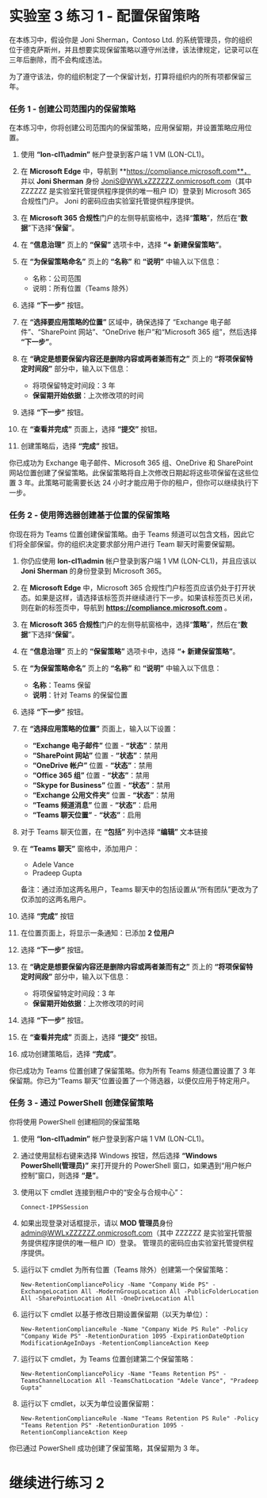 # 实验室 3 练习 1 - 配置保留策略

在本练习中，假设你是 Joni Sherman，Contoso Ltd. 的系统管理员，你的组织位于德克萨斯州，并且想要实现保留策略以遵守州法律，该法律规定，记录可以在三年后删除，而不会构成违法。 

为了遵守该法，你的组织制定了一个保留计划，打算将组织内的所有项都保留三年。


### 任务 1 - 创建公司范围内的保留策略

在本练习中，你将创建公司范围内的保留策略，应用保留期，并设置策略应用位置。

1. 使用 **“lon-cl1\admin”** 帐户登录到客户端 1 VM (LON-CL1)。

2. 在 **Microsoft Edge** 中，导航到 **https://compliance.microsoft.com**， 并以 **Joni Sherman** 身份 JoniS@WWLxZZZZZZ.onmicrosoft.com（其中 ZZZZZZ 是实验室托管提供程序提供的唯一租户 ID）登录到 Microsoft 365 合规性门户。  Joni 的密码应由实验室托管提供程序提供。

3. 在 **Microsoft 365 合规性**门户的左侧导航窗格中，选择“**策略**”，然后在“**数据**”下选择“**保留**”。

4. 在 **“信息治理”** 页上的 **“保留”** 选项卡中，选择 **“+ 新建保留策略”**。

5. 在 **“为保留策略命名”** 页上的 **“名称”** 和 **“说明”** 中输入以下信息：

	- 名称：公司范围
	- 说明：所有位置（Teams 除外）

6. 选择 **“下一步”** 按钮。  

7. 在 **“选择要应用策略的位置”** 区域中，确保选择了 “Exchange 电子邮件”、“SharePoint 网站”、“OneDrive 帐户”和“Microsoft 365 组”，然后选择 **“下一步”**。

8. 在 **“确定是想要保留内容还是删除内容或两者兼而有之”** 页上的 **“将项保留特定时间段”** 部分中，输入以下信息：

	- 将项保留特定时间段：3 年
	- **保留期开始依据**：上次修改项的时间

9. 选择 **“下一步”** 按钮。

10. 在 **“查看并完成”** 页面上，选择 **“提交”** 按钮。

11. 创建策略后，选择 **“完成”** 按钮。

你已成功为 Exchange 电子邮件、Microsoft 365 组、OneDrive 和 SharePoint 网站位置创建了保留策略。此保留策略将自上次修改日期起将这些项保留在这些位置 3 年。此策略可能需要长达 24 小时才能应用于你的租户，但你可以继续执行下一步。

### 任务 2 - 使用筛选器创建基于位置的保留策略

你现在将为 Teams 位置创建保留策略。由于 Teams 频道可以包含文档，因此它们将全部保留。你的组织决定要求部分用户进行 Team 聊天时需要保留期。

1. 你仍应使用 **lon-cl1\admin** 帐户登录到客户端 1 VM (LON-CL1)，并且应该以 **Joni Sherman** 的身份登录到 Microsoft 365。 

2. 在 **Microsoft Edge** 中，Microsoft 365 合规性门户标签页应该仍处于打开状态。如果是这样，请选择该标签页并继续进行下一步。如果该标签页已关闭，则在新的标签页中，导航到 **https://compliance.microsoft.com** 。

3. 在 **Microsoft 365 合规性**门户的左侧导航窗格中，选择“**策略**”，然后在“**数据**”下选择“**保留**”。

4. 在 **“信息治理”** 页上的 **“保留策略”** 选项卡中，选择 **“+ 新建保留策略”**。

5. 在 **“为保留策略命名”** 页上的 **“名称”** 和 **“说明”** 中输入以下信息：

	- **名称**：Teams 保留
	- **说明**：针对 Teams 的保留位置

6. 选择 **“下一步”** 按钮。

7. 在 **“选择应用策略的位置”** 页面上，输入以下设置：

	- **“Exchange 电子邮件”** 位置 - **“状态”**：禁用
	- **“SharePoint 网站”** 位置 - **“状态”**：禁用
	- **“OneDrive 帐户”** 位置 - **“状态”**：禁用
	- **“Office 365 组”** 位置 - **“状态”**：禁用
	- **“Skype for Business”** 位置 - **“状态”**：禁用
	- **“Exchange 公用文件夹”** 位置 - **“状态”**：禁用
	- **“Teams 频道消息”** 位置 - **“状态”**：启用 
	- **“Teams 聊天位置”** - **“状态”**：启用

8. 对于 Teams 聊天位置，在 **“包括”** 列中选择 **“编辑”** 文本链接

9. 在 **“Teams 聊天”** 窗格中，添加用户： 
    - Adele Vance
    - Pradeep Gupta

    备注：通过添加这两名用户，Teams 聊天中的包括设置从“所有团队”更改为了仅添加的这两名用户。

10. 选择 **“完成”** 按钮

11. 在位置页面上，将显示一条通知：已添加 **2 位用户**

12. 选择 **“下一步”** 按钮。

13. 在 **“确定是想要保留内容还是删除内容或两者兼而有之”** 页上的 **“将项保留特定时间段”** 部分中，输入以下信息：

	- 将项保留特定时间段：3 年
	- **保留期开始依据**：上次修改项的时间

14. 选择 **“下一步”** 按钮。

15. 在 **“查看并完成”** 页面上，选择 **“提交”** 按钮。

16. 成功创建策略后，选择 **“完成”**。

你已成功为 Teams 位置创建了保留策略。你为所有 Teams 频道位置设置了 3 年保留期。你已为“Teams 聊天”位置设置了一个筛选器，以便仅应用于特定用户。

### 任务 3 - 通过 PowerShell 创建保留策略

你将使用 PowerShell 创建相同的保留策略

1. 使用 **“lon-cl1\admin”** 帐户登录到客户端 1 VM (LON-CL1)。

2. 通过使用鼠标右键来选择 Windows 按钮，然后选择 **“Windows PowerShell(管理员)”** 来打开提升的 PowerShell 窗口，如果遇到“用户帐户控制”窗口，则选择 **“是”**。

3. 使用以下 cmdlet 连接到租户中的“安全与合规中心”：

    `Connect-IPPSSession`

4. 如果出现登录对话框提示，请以 **MOD 管理员**身份 admin@WWLxZZZZZZ.onmicrosoft.com（其中 ZZZZZZ 是实验室托管服务提供程序提供的唯一租户 ID）登录。  管理员的密码应由实验室托管提供程序提供。

5. 运行以下 cmdlet 为所有位置（Teams 除外）创建第一个保留策略：

    `New-RetentionCompliancePolicy -Name "Company Wide PS" -ExchangeLocation All -ModernGroupLocation All -PublicFolderLocation All -SharePointLocation All -OneDriveLocation All`

6. 运行以下 cmdlet 以基于修改日期设置保留期（以天为单位）：
	
    `New-RetentionComplianceRule -Name "Company Wide PS Rule" -Policy "Company Wide PS" -RetentionDuration 1095 -ExpirationDateOption ModificationAgeInDays -RetentionComplianceAction Keep`

7. 运行以下 cmdlet，为 Teams 位置创建第二个保留策略：

    `New-RetentionCompliancePolicy -Name "Teams Retention PS" -TeamsChannelLocation All -TeamsChatLocation "Adele Vance", "Pradeep Gupta"`

8. 运行以下 cmdlet，以天为单位设置保留期：

    `New-RetentionComplianceRule -Name "Teams Retention PS Rule" -Policy "Teams Retention PS" -RetentionDuration 1095 -RetentionComplianceAction Keep`

你已通过 PowerShell 成功创建了保留策略，其保留期为 3 年。

# 继续进行练习 2
